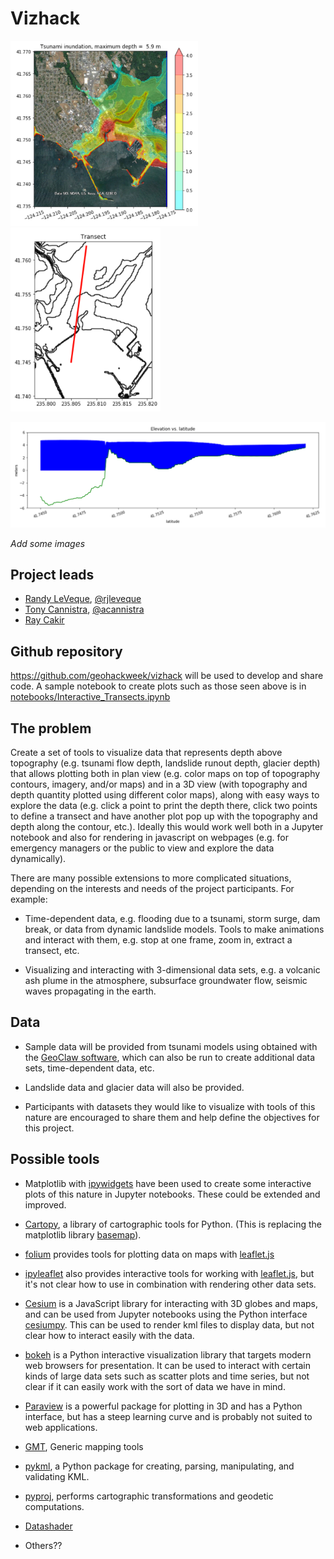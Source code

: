 # Vizhack

<img src="./img/CC1.png" width=300><img src="./img/CC2.png" width=240>

<img src="./img/CC3.png" width=540>

*Add some images*

## Project leads

- [Randy LeVeque](http://faculty.washington.edu/rjl/), [@rjleveque](https://github.com/rjleveque)
- [Tony Cannistra](http://escience.washington.edu/people/tony-cannistra/), [@acannistra](https://github.com/acannistra)
- [Ray Cakir](http://file.dnr.wa.gov/publications/ger_bio_recep_cakir.pdf)

## Github repository

https://github.com/geohackweek/vizhack will be used to develop and share code.  A sample notebook to create plots such as those seen above is in [notebooks/Interactive_Transects.ipynb](https://github.com/geohackweek/vizhack/blob/master/notebooks/Interactive_Transects.ipynb) 

## The problem

Create a set of tools to visualize data that represents depth above topography (e.g. tsunami flow depth, landslide runout depth, glacier depth) that allows plotting both in plan view (e.g. color maps on top of topography contours, imagery, and/or maps) and in a 3D view (with topography and depth quantity plotted using different color maps), along with easy ways to explore the data (e.g. click a point to print the depth there, click two points to define a transect and have another plot pop up with the topography and depth along the contour, etc.).  Ideally this would work well both in a Jupyter notebook and also for rendering in javascript on webpages (e.g. for emergency managers or the public to view and explore the data dynamically).

There are many possible extensions to more complicated situations, depending on the interests and needs of the project participants. For example:

- Time-dependent data, e.g. flooding due to a tsunami, storm surge, dam break, or data from dynamic landslide models. Tools to make animations and interact with them, e.g. stop at one frame, zoom in, extract a transect, etc.

- Visualizing and interacting with 3-dimensional data sets, e.g. a volcanic ash plume in the atmosphere, subsurface groundwater flow, seismic waves propagating in the earth.

## Data

- Sample data will be provided from tsunami models using obtained with the [GeoClaw software](http://www.geoclaw.org), which can also be run to create additional data sets, time-dependent data, etc.

- Landslide data and glacier data will also be provided.

- Participants with datasets they would like to visualize with tools of this nature are encouraged to share them and help define the objectives for this project.

## Possible tools

- Matplotlib with [ipywidgets](https://github.com/jupyter-widgets/ipywidgets) have been used to create some interactive plots of this nature in Jupyter notebooks.  These could be extended and improved.

- [Cartopy](http://scitools.org.uk/cartopy/), a library of cartographic tools for Python. (This is replacing the matplotlib library [basemap](https://matplotlib.org/basemap/)).

- [folium](https://github.com/python-visualization/folium) provides tools for plotting data on maps with [leaflet.js](http://leafletjs.com/)

- [ipyleaflet](https://github.com/ellisonbg/ipyleaflet) also provides interactive tools for working with [leaflet.js](http://leafletjs.com/), but it's not clear how to use in combination with rendering other data sets.

- [Cesium](https://cesiumjs.org/) is a JavaScript library for interacting with 3D globes and maps, and can be used from Jupyter notebooks using the Python interface [cesiumpy](https://pypi.python.org/pypi/cesiumpy). This can be used to render kml files to display data, but not clear how to interact easily with the data.

- [bokeh](http://bokehplots.com/pages/about-bokeh.html) is a Python interactive visualization library that targets modern web browsers for presentation. It can be used to interact with certain kinds of large data sets such as scatter plots and time series, but not clear if it can easily work with the sort of data we have in mind.

- [Paraview](https://www.paraview.org/) is a powerful package for plotting in 3D and has a Python interface, but has a steep learning curve and is probably not suited to web applications.

- [GMT](http://gmt.soest.hawaii.edu/), Generic mapping tools

- [pykml](https://pythonhosted.org/pykml/), a Python package for creating, parsing, manipulating, and validating KML.

- [pyproj](https://pypi.python.org/pypi/pyproj), performs cartographic transformations and geodetic computations.

- [Datashader](https://datashader.readthedocs.io/en/latest/)

- Others??
